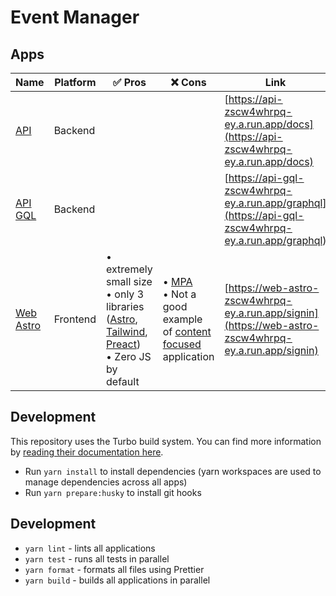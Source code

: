 # Event Manager

## Apps

| Name                         | Platform | ✅ Pros                                                                                                                                                                                                                         | ❌ Cons                                                                                                                                                                                | Link                                                                                                 | 
|------------------------------|----------|--------------------------------------------------------------------------------------------------------------------------------------------------------------------------------------------------------------------------------|---------------------------------------------------------------------------------------------------------------------------------------------------------------------------------------|------------------------------------------------------------------------------------------------------|
| [API](/apps/api)             | Backend  |                                                                                                                                                                                                                                |                                                                                                                                                                                       | [https://api-zscw4whrpq-ey.a.run.app/docs](https://api-zscw4whrpq-ey.a.run.app/docs)                 | 
| [API GQL](/apps/api-gql)     | Backend  |                                                                                                                                                                                                                                |                                                                                                                                                                                       | [https://api-gql-zscw4whrpq-ey.a.run.app/graphql](https://api-gql-zscw4whrpq-ey.a.run.app/graphql)   | 
| [Web Astro](/apps/web-astro) | Frontend | 	• extremely small size<br/>	• only 3 libraries ([Astro](https://github.com/withastro/astro), [Tailwind](https://github.com/tailwindlabs/tailwindcss), [Preact](https://github.com/preactjs/preact))<br/>	• Zero JS by default | 	• [MPA](https://docs.astro.build/en/concepts/mpa-vs-spa/)<br/>• Not a good example of [content focused](https://docs.astro.build/en/concepts/why-astro/#content-focused) application | [https://web-astro-zscw4whrpq-ey.a.run.app/signin](https://web-astro-zscw4whrpq-ey.a.run.app/signin) |

## Development

This repository uses the Turbo build system. You can find more information
by [reading their documentation here](https://turbo.build/repo/docs).

- Run `yarn install` to install dependencies (yarn workspaces are used to manage dependencies across all apps)
- Run `yarn prepare:husky` to install git hooks

## Development

- `yarn lint` - lints all applications
- `yarn test` - runs all tests in parallel
- `yarn format` - formats all files using Prettier
- `yarn build` - builds all applications in parallel
